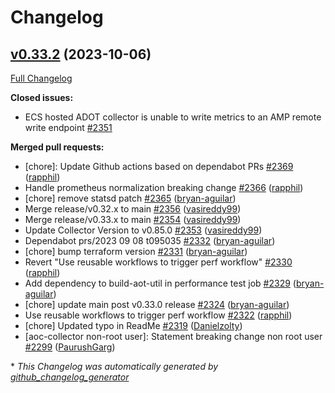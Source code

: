 # Changelog

## [v0.33.2](https://github.com/aws-observability/aws-otel-collector/tree/v0.33.2) (2023-10-06)

[Full Changelog](https://github.com/aws-observability/aws-otel-collector/compare/v0.33.1...v0.33.2)

**Closed issues:**

- ECS hosted ADOT collector is unable to write metrics to an AMP remote write endpoint [\#2351](https://github.com/aws-observability/aws-otel-collector/issues/2351)

**Merged pull requests:**

- \[chore\]: Update Github actions based on dependabot PRs [\#2369](https://github.com/aws-observability/aws-otel-collector/pull/2369) ([rapphil](https://github.com/rapphil))
- Handle prometheus normalization breaking change [\#2366](https://github.com/aws-observability/aws-otel-collector/pull/2366) ([rapphil](https://github.com/rapphil))
- \[chore\] remove statsd patch [\#2365](https://github.com/aws-observability/aws-otel-collector/pull/2365) ([bryan-aguilar](https://github.com/bryan-aguilar))
- Merge release/v0.32.x to main [\#2356](https://github.com/aws-observability/aws-otel-collector/pull/2356) ([vasireddy99](https://github.com/vasireddy99))
- Merge release/v0.33.x to main [\#2354](https://github.com/aws-observability/aws-otel-collector/pull/2354) ([vasireddy99](https://github.com/vasireddy99))
- Update Collector Version to v0.85.0 [\#2353](https://github.com/aws-observability/aws-otel-collector/pull/2353) ([vasireddy99](https://github.com/vasireddy99))
- Dependabot prs/2023 09 08 t095035 [\#2332](https://github.com/aws-observability/aws-otel-collector/pull/2332) ([bryan-aguilar](https://github.com/bryan-aguilar))
- \[chore\] bump terraform version [\#2331](https://github.com/aws-observability/aws-otel-collector/pull/2331) ([bryan-aguilar](https://github.com/bryan-aguilar))
- Revert "Use reusable workflows to trigger perf workflow" [\#2330](https://github.com/aws-observability/aws-otel-collector/pull/2330) ([rapphil](https://github.com/rapphil))
- Add dependency to build-aot-util in performance test job [\#2329](https://github.com/aws-observability/aws-otel-collector/pull/2329) ([bryan-aguilar](https://github.com/bryan-aguilar))
- \[chore\] update main post v0.33.0 release [\#2324](https://github.com/aws-observability/aws-otel-collector/pull/2324) ([bryan-aguilar](https://github.com/bryan-aguilar))
- Use reusable workflows to trigger perf workflow [\#2322](https://github.com/aws-observability/aws-otel-collector/pull/2322) ([rapphil](https://github.com/rapphil))
- \[chore\] Updated typo in ReadMe [\#2319](https://github.com/aws-observability/aws-otel-collector/pull/2319) ([Danielzolty](https://github.com/Danielzolty))
- \[aoc-collector non-root user\]:  Statement breaking change non root user [\#2299](https://github.com/aws-observability/aws-otel-collector/pull/2299) ([PaurushGarg](https://github.com/PaurushGarg))



\* *This Changelog was automatically generated by [github_changelog_generator](https://github.com/github-changelog-generator/github-changelog-generator)*
